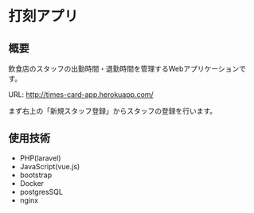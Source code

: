 # 打刻アプリ
## 概要
飲食店のスタッフの出勤時間・退勤時間を管理するWebアプリケーションです。

URL: http://times-card-app.herokuapp.com/


まず右上の「新規スタッフ登録」からスタッフの登録を行います。
## 使用技術
- PHP(laravel)
- JavaScript(vue.js)
- bootstrap
- Docker
- postgresSQL
- nginx


